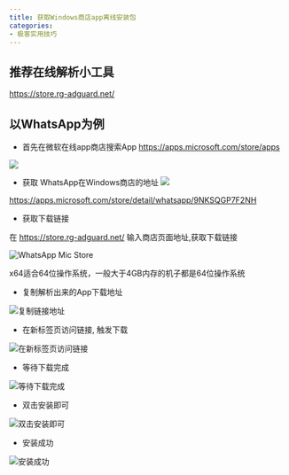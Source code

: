 ```yaml
---
title: 获取Windows商店app离线安装包
categories:
- 极客实用技巧
---
```


## 推荐在线解析小工具

https://store.rg-adguard.net/


## 以WhatsApp为例

- 首先在微软在线app商店搜索App https://apps.microsoft.com/store/apps

![](https://cdn.fangyuanxiaozhan.com/assets/1661838404982Wty2AtAJ.png)

- 获取 WhatsApp在Windows商店的地址 
![](https://cdn.fangyuanxiaozhan.com/assets/1661838507054in1Nparx.png)

https://apps.microsoft.com/store/detail/whatsapp/9NKSQGP7F2NH


- 获取下载链接

在 https://store.rg-adguard.net/ 输入商店页面地址,获取下载链接

![WhatsApp Mic Store](https://cdn.fangyuanxiaozhan.com/assets/16618378990582D6rSpYX.png)

x64适合64位操作系统，一般大于4GB内存的机子都是64位操作系统

- 复制解析出来的App下载地址

![复制链接地址](https://cdn.fangyuanxiaozhan.com/assets/16618379262160ibRPW7i.png)




- 在新标签页访问链接, 触发下载

![在新标签页访问链接](https://cdn.fangyuanxiaozhan.com/assets/1661837954897kfXhH1ES.png)



- 等待下载完成

![等待下载完成](https://cdn.fangyuanxiaozhan.com/assets/1661837979745BGTnj2FB.png)


- 双击安装即可

![双击安装即可](https://cdn.fangyuanxiaozhan.com/assets/1661838020974Bs3wz6En.png)

- 安装成功

![安装成功](https://cdn.fangyuanxiaozhan.com/assets/1661838044440HRPdkct1.png)


